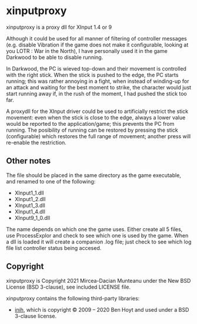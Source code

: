 xinputproxy
===========
xinputproxy is a proxy dll for XInput 1.4 or 9

Although it could be used for all manner of filtering of controller messages (e.g. disable Vibration if the game does not make it configurable, looking at you LOTR : War in the North), I have personally used it in the game Darkwood to be able to disable running.

In Darkwood, the PC is wieved top-down and their movement is controlled with the right stick. When the stick is pushed to the edge, the PC starts running; this was rather annoying in a fight, when instead of winding-up for an attack and waiting for the best moment to strike, the character would just start running away if, in the rush of the moment, I had pushed the stick too far.

A proxydll for the XInput driver could be used to artificially restrict the stick movement: even when the stick is close to the edge, always a lower value would be reported to the application/game; this prevents the PC from running. The posibility of running can be restored by pressing the stick (configurable) which restores the full range of movement; another press will re-enable the restriction.

Other notes
-----------
The file should be placed in the same directory as the game executable, and renamed to one of the following:
- XInput1_1.dll
- XInput1_2.dll
- XInput1_3.dll
- XInput1_4.dll
- XInput9_1_0.dll

The name depends on which one the game uses. Either create all 5 files, use ProcessExplor and check to see which one is used by the game. When a dll is loaded it will create a companion .log file; just check to see which log file list controller status being accesed.

Copyright
---------
xinputproxy is Copyright 2021 Mircea-Dacian Munteanu under the New BSD License (BSD 3-clause), see included LICENSE file.

xinputproxy contains the following third-party libraries:

- [inih](https://github.com/benhoyt/inih), which is copyright © 2009 – 2020 Ben Hoyt and used under a BSD 3-clause license.

